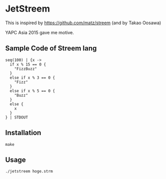 # JetStreem

This is inspired by https://github.com/matz/streem
(and by Takao Oosawa)

YAPC Asia 2015 gave me motive.

## Sample Code of Streem lang

```
seq(100) | {x ->
  if x % 15 == 0 {
    "FizzBuzz"
  }
  else if x % 3 == 0 {
    "Fizz"
  }
  else if x % 5 == 0 {
    "Buzz"
  }
  else {
    x
  }
} | STDOUT
```
## Installation

```
make
```

## Usage

```
./jetstreem hoge.strm
```

